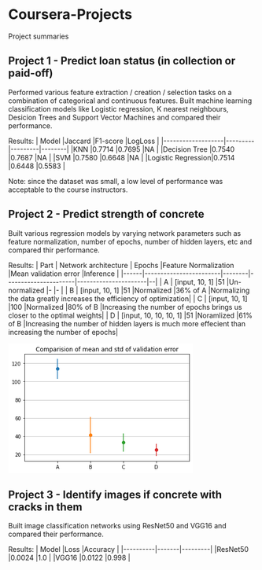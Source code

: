 # Coursera-Projects

Project summaries

## Project 1 - Predict loan status (in collection or paid-off) 
Performed various feature extraction / creation / selection tasks on a combination of categorical and continuous features. 
Built machine learning classification models like Logistic regression, K nearest neighbours, Desicion Trees and Support Vector Machines and compared their performance.

Results:
| Model             |Jaccard	|F1-score	|LogLoss |
|-------------------|---------|---------|--------|
|KNN	              |0.7714	  |0.7695	  |NA      |
|Decision Tree	    |0.7540	  |0.7687	  |NA      |
|SVM	              |0.7580	  |0.6648	  |NA      |
|Logistic Regression|0.7514	  |0.6448	  |0.5583  |

Note: since the dataset was small, a low level of performance was acceptable to the course instructors. 

## Project 2 - Predict strength of concrete  
Built various regression models by varying network parameters such as feature normalization, number of epochs, number of hidden layers, etc and compared thir performance. 

Results:
| Part | Network architecture   | Epochs |Feature Normalization |Mean validation error |Inference |
|------|------------------------|--------|----------------------|----------------------|--|
| A    | [input, 10, 1]         |51      |Un-normalized         |-                     |-  |
| B    | [input, 10, 1]         |51      |Normalized            |36% of A              |Normalizing the data greatly increases the efficiency of optimization|
| C    | [input, 10, 1]         |100     |Normalized            |80% of B              |Increasing the number of epochs brings us closer to the optimal weights|
| D    | [input, 10, 10, 10, 1] |51      |Noramlized            |61% of B              |Increasing the number of hidden layers is much more effecient than increasing the number of epochs|

<img src="comparison.png">

## Project 3 - Identify images if concrete with cracks in them
Built image classification networks using ResNet50 and VGG16 and compared their performance. 

Results:
| Model    |Loss   |Accuracy |
|----------|-------|---------|
|ResNet50  |0.0024 |1.0      |
|VGG16     |0.0122 |0.998    |
